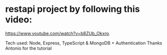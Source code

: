 # restapi project by following this video:

https://www.youtube.com/watch?v=b8ZUb_Okxro.

Tech used: Node, Express, TypeScript & MongoDB + Authentication
Thanks Antonio for the tutorial
